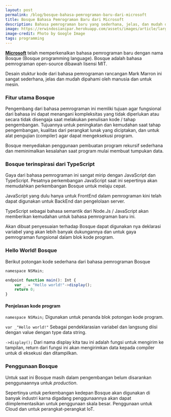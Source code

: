 ```yaml
---
layout: post
permalink: /blog/bosque-bahasa-pemrograman-baru-dari-microsoft
title: Bosque Bahasa Pemrograman Baru dari Microsoft
description: Bahasa pemrograman baru yang sederhana, jelas, dan mudah dipahami. Bosque programming
image: https://erwindosianipar.herokuapp.com/assets/images/article/large/19_1556949225_1974918229171996484_20190504125345_n.jpeg
image-credit: Photo by Google Image
tags: programming
---
```


**[Microsoft](https://www.microsoft.com/)** telah memperkenalkan bahasa pemrograman baru dengan nama Bosque (Bosque programming language). Bosque adalah bahasa pemrograman open-source dibawah lisensi MIT.

Desain stuktur kode dari bahasa pemrograman rancangan Mark Marron ini sangat sederhana, jelas dan mudah dipahami oleh manusia dan untuk mesin.

### Fitur utama Bosque

Pengembang dari bahasa pemrograman ini memliki tujuan agar fungsional dari bahasa ini dapat menangani kompleksitas yang tidak diperlukan atau secara tidak disengaja saat melakukan penulisan kode / tahap pengembangan. Tujuannya untuk peningkatan dan kemudahan saat tahap pengembangan, kualitas dari perangkat lunak yang diciptakan, dan untuk alat pengujian (compiler) agar dapat mengeksekusi program.

Bosque menyediakan penggunaan pembuatan program rekursif sederhana dan meminimalkan kesalahan saat program mulai membuat tumpukan data.

### Bosque terinspirasi dari TypeScript

Gaya dari bahasa pemrograman ini sangat mirip dengan JavaScript dan TypeScript. Pesatnya perkembangan JavaScript saat ini sepertinya akan memudahkan perkembangan Bosque untuk melaju cepat.

JavaScript yang dulu hanya untuk FrontEnd dalam pemrograman kini telah dapat digunakan untuk BackEnd dan pengelolaan server.

TypeScript sebagai bahasa semantik dari Node.Js / JavaScript akan memberikan kemudahan untuk bahasa pemrograman baru ini.

Akan dibuat penyesuaian terhadap Bosque dapat digunakan nya deklarasi variabel yang akan lebih banyak dukungannya dan untuk gaya pemrograman fungsional dalam blok kode program.

### Hello World! Bosque

Berikut potongan kode sederhana dari bahasa pemrograman Bosque

```js
namespace NSMain;

endpoint function main(): Int {
    var _ = "Hello world!"->display();
    return 0;
}
```

#### Penjelasan kode program

`namespace NSMain;` Digunakan untuk penanda blok potongan kode program.

`var _"Hello world!"` Sebagai pendeklarasian variabel dan langsung diisi dengan value dengan type data string.

`->display();` Dari nama display kita tau ini adalah fungsi untuk mengirim ke tampilan, return dari fungsi ini akan mengirimkan data kepada compiler untuk di eksekusi dan ditampilkan.

### Penggunaan Bosque

Untuk saat ini Bosque masih dalam pengembangan belum disarankan penggunaannya untuk *production*.

Sepertinya untuk perkembangan kedepan Bosque akan digunakan di banyak industri karna digadang penggunaannya akan dapat diimplementasikan untuk penggunaan skala besar. Penggunaan untuk Cloud dan untuk perangkat-perangkat IoT.
